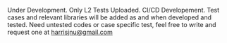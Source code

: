 Under Development.
Only L2 Tests Uploaded.
CI/CD Developement. Test cases and relevant libraries will be added as and when developed and tested.
Need untested codes or case specific test, feel free to write and request one at harrisjnu@gmail.com

